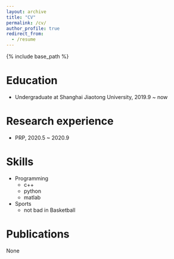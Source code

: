 ```yaml
---
layout: archive
title: "CV"
permalink: /cv/
author_profile: true
redirect_from:
  - /resume
---
```


{% include base_path %}

Education
======
* Undergraduate at Shanghai Jiaotong University, 2019.9 ~ now

Research experience
======
* PRP, 2020.5 ~ 2020.9
  
Skills
======
* Programming
  * c++ 
  * python
  * matlab
* Sports
  * not bad in Basketball

Publications
======
  None
  
